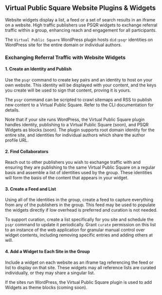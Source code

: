 ## Virtual Public Square Website Plugins & Widgets

Website widgets display a list, a feed or a set of search results in an iframe
on a website. High traffic publishers use PSQR widgets to exchange referral traffic
within a group, enhancing reach and engagement for all participants.

The `Virtual Public Square` WordPress plugin hosts `did:psqr` identities on WordPress
site for the entire domain or individual authors.

### Exchanging Referral Traffic with Website Widgets

#### 1. Create an Identity and Publish
Use the `psqr` command to create key pairs and an identity to host on your own
website. This identity will be displayed with your content, and the keys you
create will be used to sign that content, proving it is yours.

The `psqr` command can be scripted to crawl sitemaps and RSS to publish new
content to a Virtual Public Square. Refer to the CLI documentation for details.

Note that if your site runs WordPress, the Virtual Public Square plugin handles
identity, publishing to a Virtual Public Square (soon), and PSQR Widgets as
blocks (soon). The plugin supports root domain identity for the entire site, and
identities for individual authors which share the author profile URL.

#### 2. Find Collaborators
Reach out to other publishers you wish to exchange traffic with and ensuring they
are publishing to the same Virtual Public Square on a regular basis and assemble
a list of identities used by the group. These identities will form the basis of
the content that appears in your widget.

#### 3. Create a Feed and List
Using all of the identities in the group, create a feed to capture everything
from any of the publishers in the group. This feed may be used to populate the
widgets directly if low overhead is preferred and curation is not needed.

To support curation, create a list specifically for you site and schedule the
`psqr` command to update it periodically. Grant `curate` permission on this list
to an instance of the web application for granular manual control over widget
contents, including removing specific entries and adding others at will.

#### 4. Add a Widget to Each Site in the Group
Include a widget on each website as an iframe tag referencing the feed or list to
display on that site. These widgets may all reference lists are curated individually,
or they may share a singular list.

If the sites run WordPress, the Virtual Public Square plugin is used to add Widgets
as theme blocks (coming soon).
